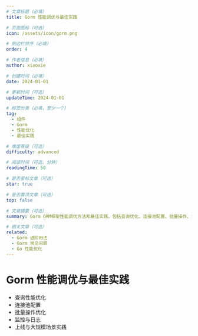```yaml
---
# 文章标题（必填）
title: Gorm 性能调优与最佳实践

# 页面图标（可选）
icon: /assets/icon/gorm.png

# 侧边栏排序（必填）
order: 4

# 作者信息（必填）
author: xiaoxie

# 创建时间（必填）
date: 2024-01-01

# 更新时间（可选）
updateTime: 2024-01-01

# 标签分类（必填，至少一个）
tag:
  - 组件
  - Gorm
  - 性能优化
  - 最佳实践

# 难度等级（可选）
difficulty: advanced

# 阅读时间（可选，分钟）
readingTime: 50

# 是否星标文章（可选）
star: true

# 是否置顶文章（可选）
top: false

# 文章摘要（可选）
summary: Gorm ORM框架性能调优方法和最佳实践，包括查询优化、连接池配置、批量操作、监控日志等，适合项目上线和大规模场景。

# 相关文章（可选）
related:
  - Gorm 进阶用法
  - Gorm 常见问题
  - Go 性能优化
---
```


# Gorm 性能调优与最佳实践

- 查询性能优化
- 连接池配置
- 批量操作优化
- 监控与日志
- 上线与大规模场景实践